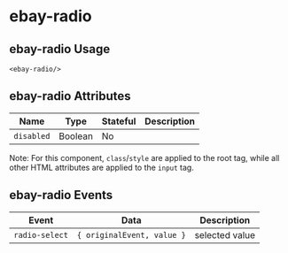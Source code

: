 # ebay-radio

## ebay-radio Usage

```marko
<ebay-radio/>
```

## ebay-radio Attributes

Name | Type | Stateful | Description
--- | --- | --- | ---
`disabled` | Boolean | No |

Note: For this component, `class`/`style` are applied to the root tag, while all other HTML attributes are applied to the `input` tag.

## ebay-radio Events

Event | Data | Description
--- | --- | --
`radio-select` | `{ originalEvent, value }` | selected value
